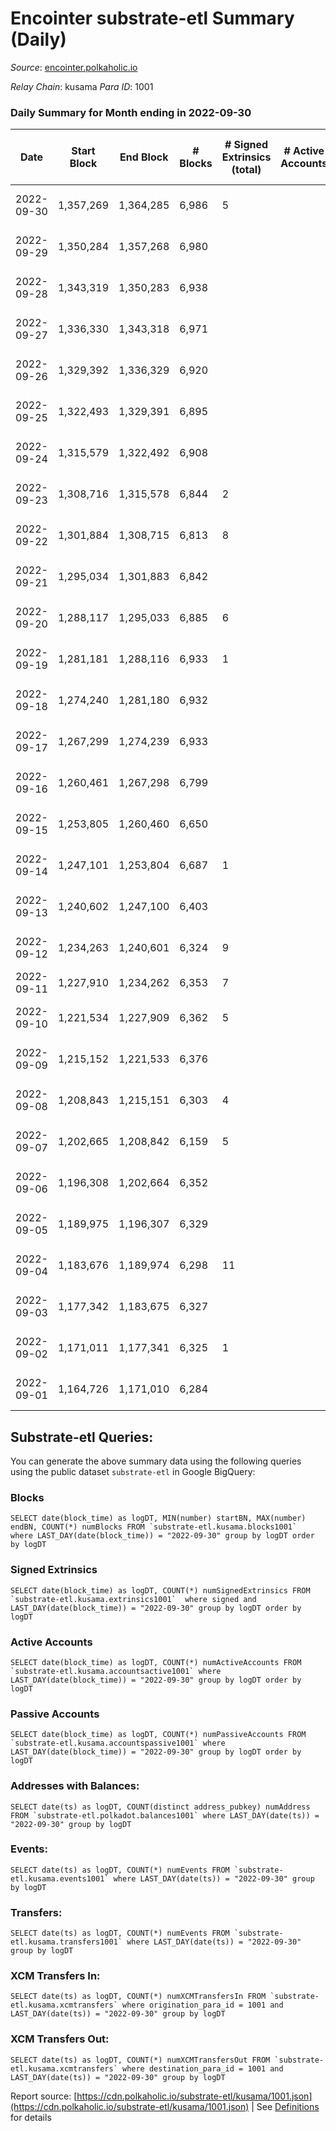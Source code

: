 # Encointer substrate-etl Summary (Daily)

_Source_: [encointer.polkaholic.io](https://encointer.polkaholic.io)

*Relay Chain*: kusama
*Para ID*: 1001



### Daily Summary for Month ending in 2022-09-30


| Date | Start Block | End Block | # Blocks | # Signed Extrinsics (total) | # Active Accounts | # Passive | # New | # Addresses with Balances | # Events | # Transfers | # XCM Transfers In | # XCM Transfers Out | Issues | 
| ---- | ----------- | --------- | -------- | --------------------------- | ----------------- | --------- | ----- | ------------------------- | -------- | ----------- | ------------------ | ------------------- | ------ |
| 2022-09-30 | 1,357,269 | 1,364,285 | 6,986 | 5 |  |  |  | 651 | 14,037 |   |   |   | 31 missing (0.44%) |
| 2022-09-29 | 1,350,284 | 1,357,268 | 6,980 |  |  |  |  |  | 13,962 |   |   |   | 5 missing (0.07%) |
| 2022-09-28 | 1,343,319 | 1,350,283 | 6,938 |  |  |  |  |  | 13,876 |   |   |   | 27 missing (0.39%) |
| 2022-09-27 | 1,336,330 | 1,343,318 | 6,971 |  |  |  |  |  | 13,945 |   |   |   | 18 missing (0.26%) |
| 2022-09-26 | 1,329,392 | 1,336,329 | 6,920 |  |  |  |  |  | 13,840 |   |   |   | 18 missing (0.26%) |
| 2022-09-25 | 1,322,493 | 1,329,391 | 6,895 |  |  |  |  |  | 13,790 |   |   |   | 4 missing (0.06%) |
| 2022-09-24 | 1,315,579 | 1,322,492 | 6,908 |  |  |  |  |  | 13,816 |   |   |   | 6 missing (0.09%) |
| 2022-09-23 | 1,308,716 | 1,315,578 | 6,844 | 2 |  |  |  |  | 13,695 |   |   |   | 19 missing (0.28%) |
| 2022-09-22 | 1,301,884 | 1,308,715 | 6,813 | 8 |  |  |  |  | 13,697 | 1 ($0.08) | 8 ($2.58) |   | 19 missing (0.28%) |
| 2022-09-21 | 1,295,034 | 1,301,883 | 6,842 |  |  |  |  |  | 13,687 |   |   |   | 8 missing (0.12%) |
| 2022-09-20 | 1,288,117 | 1,295,033 | 6,885 | 6 |  |  |  |  | 13,819 |   |   |   | 32 missing (0.46%) |
| 2022-09-19 | 1,281,181 | 1,288,116 | 6,933 | 1 |  |  |  | 627 | 13,875 |   |   |   | 3 missing (0.04%) |
| 2022-09-18 | 1,274,240 | 1,281,180 | 6,932 |  |  |  |  | 624 | 13,864 |   |   |   | 9 missing (0.13%) |
| 2022-09-17 | 1,267,299 | 1,274,239 | 6,933 |  |  |  |  | 624 | 13,866 |   |   |   | 8 missing (0.12%) |
| 2022-09-16 | 1,260,461 | 1,267,298 | 6,799 |  |  |  |  | 622 | 13,598 |   |   |   | 39 missing (0.57%) |
| 2022-09-15 | 1,253,805 | 1,260,460 | 6,650 |  |  |  |  | 620 | 13,300 |   |   |   | 6 missing (0.09%) |
| 2022-09-14 | 1,247,101 | 1,253,804 | 6,687 | 1 |  |  |  | 617 | 13,381 |   |   |   | 17 missing (0.25%) |
| 2022-09-13 | 1,240,602 | 1,247,100 | 6,403 |  |  |  |  | 614 | 12,806 |   |   |   | 96 missing (1.48%) |
| 2022-09-12 | 1,234,263 | 1,240,601 | 6,324 | 9 |  |  |  |  | 12,701 |   |   |   | 15 missing (0.24%) |
| 2022-09-11 | 1,227,910 | 1,234,262 | 6,353 | 7 |  |  |  |  | 12,738 |   |   |   |  |
| 2022-09-10 | 1,221,534 | 1,227,909 | 6,362 | 5 |  |  |  |  | 12,755 |   |   |   | 14 missing (0.22%) |
| 2022-09-09 | 1,215,152 | 1,221,533 | 6,376 |  |  |  |  |  | 12,754 |   |   |   | 6 missing (0.09%) |
| 2022-09-08 | 1,208,843 | 1,215,151 | 6,303 | 4 |  |  |  | 532 | 12,621 |   |   |   | 6 missing (0.10%) |
| 2022-09-07 | 1,202,665 | 1,208,842 | 6,159 | 5 |  |  |  | 531 | 12,345 |   |   |   | 19 missing (0.31%) |
| 2022-09-06 | 1,196,308 | 1,202,664 | 6,352 |  |  |  |  | 530 | 12,704 |   |   |   | 5 missing (0.08%) |
| 2022-09-05 | 1,189,975 | 1,196,307 | 6,329 |  |  |  |  | 530 | 12,658 |   |   |   | 4 missing (0.06%) |
| 2022-09-04 | 1,183,676 | 1,189,974 | 6,298 | 11 |  |  |  | 530 | 12,660 | 1 ($5.06) |   |   | 1 missing (0.02%) |
| 2022-09-03 | 1,177,342 | 1,183,675 | 6,327 |  |  |  |  | 529 | 12,660 |   | 1 ($14.52) |   | 7 missing (0.11%) |
| 2022-09-02 | 1,171,011 | 1,177,341 | 6,325 | 1 |  |  |  | 528 | 12,659 |   |   |   | 6 missing (0.09%) |
| 2022-09-01 | 1,164,726 | 1,171,010 | 6,284 |  |  |  |  | 528 | 12,571 |   |   |   | 1 missing (0.02%) |

## Substrate-etl Queries:
You can generate the above summary data using the following queries using the public dataset `substrate-etl` in Google BigQuery:


### Blocks
```
SELECT date(block_time) as logDT, MIN(number) startBN, MAX(number) endBN, COUNT(*) numBlocks FROM `substrate-etl.kusama.blocks1001`  where LAST_DAY(date(block_time)) = "2022-09-30" group by logDT order by logDT
```


### Signed Extrinsics
```
SELECT date(block_time) as logDT, COUNT(*) numSignedExtrinsics FROM `substrate-etl.kusama.extrinsics1001`  where signed and LAST_DAY(date(block_time)) = "2022-09-30" group by logDT order by logDT
```


### Active Accounts
```
SELECT date(block_time) as logDT, COUNT(*) numActiveAccounts FROM `substrate-etl.kusama.accountsactive1001` where LAST_DAY(date(block_time)) = "2022-09-30" group by logDT order by logDT
```


### Passive Accounts
```
SELECT date(block_time) as logDT, COUNT(*) numPassiveAccounts FROM `substrate-etl.kusama.accountspassive1001` where LAST_DAY(date(block_time)) = "2022-09-30" group by logDT order by logDT
```


### Addresses with Balances:
```
SELECT date(ts) as logDT, COUNT(distinct address_pubkey) numAddress FROM `substrate-etl.polkadot.balances1001` where LAST_DAY(date(ts)) = "2022-09-30" group by logDT
```


### Events:
```
SELECT date(ts) as logDT, COUNT(*) numEvents FROM `substrate-etl.kusama.events1001` where LAST_DAY(date(ts)) = "2022-09-30" group by logDT
```


### Transfers:
```
SELECT date(ts) as logDT, COUNT(*) numEvents FROM `substrate-etl.kusama.transfers1001` where LAST_DAY(date(ts)) = "2022-09-30" group by logDT
```


### XCM Transfers In:
```
SELECT date(ts) as logDT, COUNT(*) numXCMTransfersIn FROM `substrate-etl.kusama.xcmtransfers` where origination_para_id = 1001 and LAST_DAY(date(ts)) = "2022-09-30" group by logDT
```


### XCM Transfers Out:
```
SELECT date(ts) as logDT, COUNT(*) numXCMTransfersOut FROM `substrate-etl.kusama.xcmtransfers` where destination_para_id = 1001 and LAST_DAY(date(ts)) = "2022-09-30" group by logDT
```



Report source: [https://cdn.polkaholic.io/substrate-etl/kusama/1001.json](https://cdn.polkaholic.io/substrate-etl/kusama/1001.json) | See [Definitions](/DEFINITIONS.md) for details
